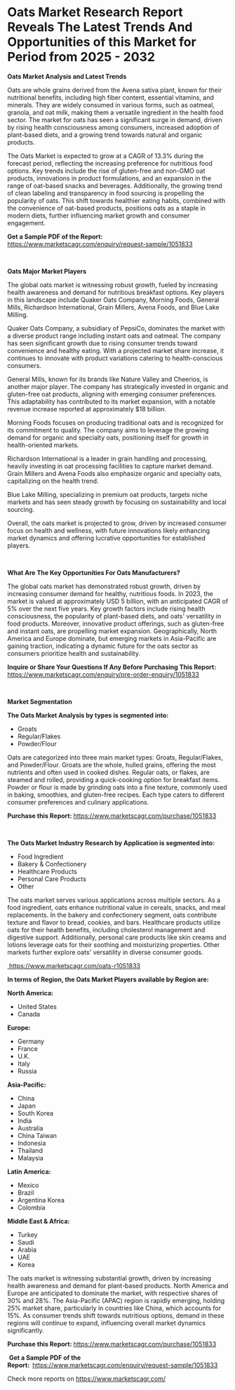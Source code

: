 <p><h1>Oats Market Research Report Reveals The Latest Trends And Opportunities of this Market for Period from 2025 - 2032</h1></p><p><strong>Oats Market Analysis and Latest Trends</strong></p>
<p><p>Oats are whole grains derived from the Avena sativa plant, known for their nutritional benefits, including high fiber content, essential vitamins, and minerals. They are widely consumed in various forms, such as oatmeal, granola, and oat milk, making them a versatile ingredient in the health food sector. The market for oats has seen a significant surge in demand, driven by rising health consciousness among consumers, increased adoption of plant-based diets, and a growing trend towards natural and organic products. </p><p>The Oats Market is expected to grow at a CAGR of 13.3% during the forecast period, reflecting the increasing preference for nutritious food options. Key trends include the rise of gluten-free and non-GMO oat products, innovations in product formulations, and an expansion in the range of oat-based snacks and beverages. Additionally, the growing trend of clean labeling and transparency in food sourcing is propelling the popularity of oats. This shift towards healthier eating habits, combined with the convenience of oat-based products, positions oats as a staple in modern diets, further influencing market growth and consumer engagement.</p></p>
<p><strong>Get a Sample PDF of the Report:&nbsp;</strong> <a href="https://www.marketscagr.com/enquiry/request-sample/1051833?utm_campaign=3448&utm_medium=2&utm_source=Github&utm_content=ia&utm_term=07042025&utm_id=oats">https://www.marketscagr.com/enquiry/request-sample/1051833</a></p>
<p>&nbsp;</p>
<p><strong>Oats Major Market Players</strong></p>
<p><p>The global oats market is witnessing robust growth, fueled by increasing health awareness and demand for nutritious breakfast options. Key players in this landscape include Quaker Oats Company, Morning Foods, General Mills, Richardson International, Grain Millers, Avena Foods, and Blue Lake Milling.</p><p>Quaker Oats Company, a subsidiary of PepsiCo, dominates the market with a diverse product range including instant oats and oatmeal. The company has seen significant growth due to rising consumer trends toward convenience and healthy eating. With a projected market share increase, it continues to innovate with product variations catering to health-conscious consumers.</p><p>General Mills, known for its brands like Nature Valley and Cheerios, is another major player. The company has strategically invested in organic and gluten-free oat products, aligning with emerging consumer preferences. This adaptability has contributed to its market expansion, with a notable revenue increase reported at approximately $18 billion.</p><p>Morning Foods focuses on producing traditional oats and is recognized for its commitment to quality. The company aims to leverage the growing demand for organic and specialty oats, positioning itself for growth in health-oriented markets.</p><p>Richardson International is a leader in grain handling and processing, heavily investing in oat processing facilities to capture market demand. Grain Millers and Avena Foods also emphasize organic and specialty oats, capitalizing on the health trend.</p><p>Blue Lake Milling, specializing in premium oat products, targets niche markets and has seen steady growth by focusing on sustainability and local sourcing.</p><p>Overall, the oats market is projected to grow, driven by increased consumer focus on health and wellness, with future innovations likely enhancing market dynamics and offering lucrative opportunities for established players.</p></p>
<p>&nbsp;</p>
<p><strong>What Are The Key Opportunities For Oats Manufacturers?</strong></p>
<p><p>The global oats market has demonstrated robust growth, driven by increasing consumer demand for healthy, nutritious foods. In 2023, the market is valued at approximately USD 5 billion, with an anticipated CAGR of 5% over the next five years. Key growth factors include rising health consciousness, the popularity of plant-based diets, and oats' versatility in food products. Moreover, innovative product offerings, such as gluten-free and instant oats, are propelling market expansion. Geographically, North America and Europe dominate, but emerging markets in Asia-Pacific are gaining traction, indicating a dynamic future for the oats sector as consumers prioritize health and sustainability.</p></p>
<p><strong>Inquire or Share Your Questions If Any Before Purchasing This Report:</strong> <a href="https://www.marketscagr.com/enquiry/pre-order-enquiry/1051833?utm_campaign=3448&utm_medium=2&utm_source=Github&utm_content=ia&utm_term=07042025&utm_id=oats">https://www.marketscagr.com/enquiry/pre-order-enquiry/1051833</a></p>
<p>&nbsp;</p>
<p><strong>Market Segmentation</strong></p>
<p><strong>The Oats Market Analysis by types is segmented into:</strong></p>
<p><ul><li>Groats</li><li>Regular/Flakes</li><li>Powder/Flour</li></ul></p>
<p><p>Oats are categorized into three main market types: Groats, Regular/Flakes, and Powder/Flour. Groats are the whole, hulled grains, offering the most nutrients and often used in cooked dishes. Regular oats, or flakes, are steamed and rolled, providing a quick-cooking option for breakfast items. Powder or flour is made by grinding oats into a fine texture, commonly used in baking, smoothies, and gluten-free recipes. Each type caters to different consumer preferences and culinary applications.</p></p>
<p><strong>Purchase this Report:&nbsp;</strong><a href="https://www.marketscagr.com/purchase/1051833?utm_campaign=3448&utm_medium=2&utm_source=Github&utm_content=ia&utm_term=07042025&utm_id=oats">https://www.marketscagr.com/purchase/1051833</a></p>
<p>&nbsp;</p>
<p><strong>The Oats Market Industry Research by Application is segmented into:</strong></p>
<p><ul><li>Food Ingredient</li><li>Bakery & Confectionery</li><li>Healthcare Products</li><li>Personal Care Products</li><li>Other</li></ul></p>
<p><p>The oats market serves various applications across multiple sectors. As a food ingredient, oats enhance nutritional value in cereals, snacks, and meal replacements. In the bakery and confectionery segment, oats contribute texture and flavor to bread, cookies, and bars. Healthcare products utilize oats for their health benefits, including cholesterol management and digestive support. Additionally, personal care products like skin creams and lotions leverage oats for their soothing and moisturizing properties. Other markets further explore oats' versatility in diverse consumer goods.</p></p>
<p><a href="https://www.marketscagr.com/oats-r1051833?utm_campaign=3448&utm_medium=2&utm_source=Github&utm_content=ia&utm_term=07042025&utm_id=oats">&nbsp;https://www.marketscagr.com/oats-r1051833</a></p>
<p><strong>In terms of Region, the Oats Market Players available by Region are:</strong></p>
<p>
    <p> <strong> North America: </strong>
        <ul>
            <li>United States</li>
            <li>Canada</li>
        </ul>
        </p> 
    <p> <strong> Europe: </strong>
        <ul>
            <li>Germany</li>
            <li>France</li>
            <li>U.K.</li>
            <li>Italy</li>
            <li>Russia</li>
        </ul>
        </p> 
    <p> <strong> Asia-Pacific: </strong>
        <ul>
            <li>China</li>
            <li>Japan</li>
            <li>South Korea</li>
            <li>India</li>
            <li>Australia</li>
            <li>China Taiwan</li>
            <li>Indonesia</li>
            <li>Thailand</li>
            <li>Malaysia</li>
        </ul>
        </p> 
    <p> <strong> Latin America: </strong>
        <ul>
            <li>Mexico</li>
            <li>Brazil</li>
            <li>Argentina Korea</li>
            <li>Colombia</li>
        </ul>
        </p> 
    <p> <strong> Middle East & Africa: </strong>
        <ul>
            <li>Turkey</li>
            <li>Saudi</li>
            <li>Arabia</li>
            <li>UAE</li>
            <li>Korea</li>
        </ul>
    </p>
    </p>
<p><p>The oats market is witnessing substantial growth, driven by increasing health awareness and demand for plant-based products. North America and Europe are anticipated to dominate the market, with respective shares of 30% and 28%. The Asia-Pacific (APAC) region is rapidly emerging, holding 25% market share, particularly in countries like China, which accounts for 15%. As consumer trends shift towards nutritious options, demand in these regions will continue to expand, influencing overall market dynamics significantly.</p></p>
<p><strong>Purchase this Report: </strong><a href="https://www.marketscagr.com/purchase/1051833?utm_campaign=3448&utm_medium=2&utm_source=Github&utm_content=ia&utm_term=07042025&utm_id=oats">https://www.marketscagr.com/purchase/1051833</a></p>
<p>&nbsp;<strong>Get a Sample PDF of the Report:&nbsp;&nbsp;</strong><a href="https://www.marketscagr.com/enquiry/request-sample/1051833?utm_campaign=3448&utm_medium=2&utm_source=Github&utm_content=ia&utm_term=07042025&utm_id=oats">https://www.marketscagr.com/enquiry/request-sample/1051833</a></p>
<p><strong></strong></p>
<p>Check more reports on <a href="https://www.marketscagr.com/?utm_campaign=3448&utm_medium=2&utm_source=Github&utm_content=ia&utm_term=07042025&utm_id=oats">https://www.marketscagr.com/</a></p>